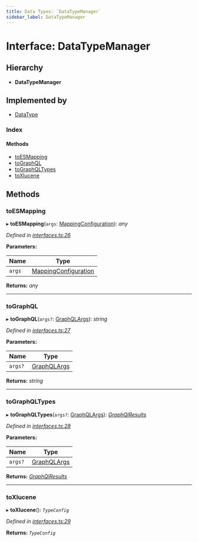 ```yaml
---
title: Data Types: `DataTypeManager`
sidebar_label: DataTypeManager
---
```


# Interface: DataTypeManager

## Hierarchy

* **DataTypeManager**

## Implemented by

* [DataType](../classes/datatype.md)

### Index

#### Methods

* [toESMapping](datatypemanager.md#toesmapping)
* [toGraphQL](datatypemanager.md#tographql)
* [toGraphQLTypes](datatypemanager.md#tographqltypes)
* [toXlucene](datatypemanager.md#toxlucene)

## Methods

###  toESMapping

▸ **toESMapping**(`args`: [MappingConfiguration](mappingconfiguration.md)): *any*

*Defined in [interfaces.ts:26](https://github.com/terascope/teraslice/blob/6aab1cd2/packages/data-types/src/interfaces.ts#L26)*

**Parameters:**

Name | Type |
------ | ------ |
`args` | [MappingConfiguration](mappingconfiguration.md) |

**Returns:** *any*

___

###  toGraphQL

▸ **toGraphQL**(`args?`: [GraphQLArgs](graphqlargs.md)): *string*

*Defined in [interfaces.ts:27](https://github.com/terascope/teraslice/blob/6aab1cd2/packages/data-types/src/interfaces.ts#L27)*

**Parameters:**

Name | Type |
------ | ------ |
`args?` | [GraphQLArgs](graphqlargs.md) |

**Returns:** *string*

___

###  toGraphQLTypes

▸ **toGraphQLTypes**(`args?`: [GraphQLArgs](graphqlargs.md)): *[GraphQlResults](graphqlresults.md)*

*Defined in [interfaces.ts:28](https://github.com/terascope/teraslice/blob/6aab1cd2/packages/data-types/src/interfaces.ts#L28)*

**Parameters:**

Name | Type |
------ | ------ |
`args?` | [GraphQLArgs](graphqlargs.md) |

**Returns:** *[GraphQlResults](graphqlresults.md)*

___

###  toXlucene

▸ **toXlucene**(): *`TypeConfig`*

*Defined in [interfaces.ts:29](https://github.com/terascope/teraslice/blob/6aab1cd2/packages/data-types/src/interfaces.ts#L29)*

**Returns:** *`TypeConfig`*
